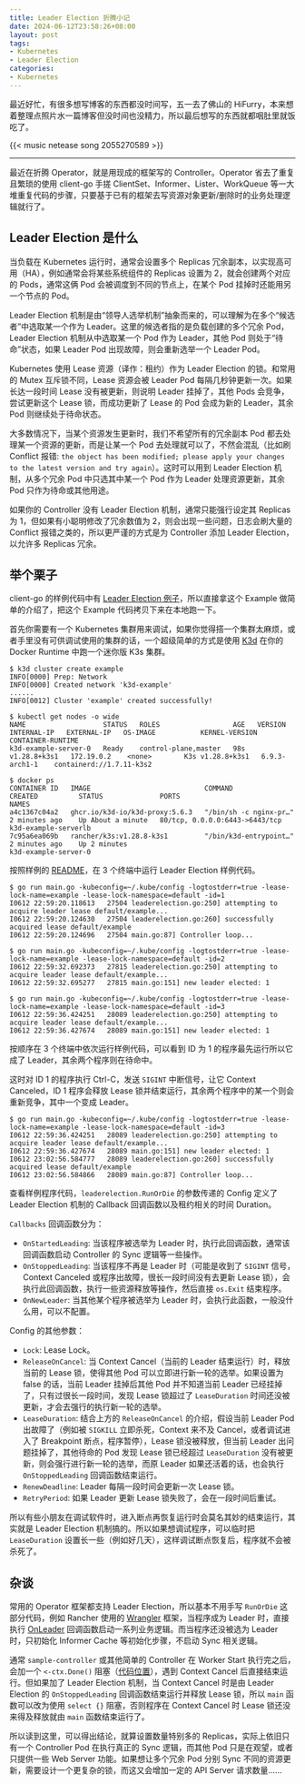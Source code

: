 ```yaml
---
title: Leader Election 折腾小记
date: 2024-06-12T23:58:26+08:00
layout: post
tags:
- Kubernetes
- Leader Election
categories:
- Kubernetes
---
```


最近好忙，有很多想写博客的东西都没时间写，五一去了佛山的 HiFurry，本来想着整理点照片水一篇博客但没时间也没精力，所以最后想写的东西就都咽肚里就饭吃了。

<!--more-->

{{< music netease song 2055270589 >}}

------

最近在折腾 Operator，就是用现成的框架写的 Controller。Operator 省去了重复且繁琐的使用 client-go 手搓 ClientSet、Informer、Lister、WorkQueue 等一大堆重复代码的步骤，只要基于已有的框架去写资源对象更新/删除时的业务处理逻辑就行了。

## Leader Election 是什么

当负载在 Kubernetes 运行时，通常会设置多个 Replicas 冗余副本，以实现高可用（HA），例如通常会将某些系统组件的 Replicas 设置为 2，就会创建两个对应的 Pods，通常这俩 Pod 会被调度到不同的节点上，在某个 Pod 挂掉时还能用另一个节点的 Pod。

Leader Election 机制是由“领导人选举机制”抽象而来的，可以理解为在多个“候选者”中选取某一个作为 Leader。这里的候选者指的是负载创建的多个冗余 Pod，Leader Election 机制从中选取某一个 Pod 作为 Leader，其他 Pod 则处于“待命”状态，如果 Leader Pod 出现故障，则会重新选举一个 Leader Pod。

Kubernetes 使用 Lease 资源（译作：租约）作为 Leader Election 的锁。和常用的 Mutex 互斥锁不同，Lease 资源会被 Leader Pod 每隔几秒钟更新一次。如果长达一段时间 Lease 没有被更新，则说明 Leader 挂掉了，其他 Pods 会竞争，尝试更新这个 Lease 锁，而成功更新了 Lease 的 Pod 会成为新的 Leader，其余 Pod 则继续处于待命状态。

大多数情况下，当某个资源发生更新时，我们不希望所有的冗余副本 Pod 都去处理某一个资源的更新，而是让某一个 Pod 去处理就可以了，不然会混乱（比如刷 Conflict 报错: `the object has been modified; please apply your changes to the latest version and try again`）。这时可以用到 Leader Election 机制，从多个冗余 Pod 中只选其中某一个 Pod 作为 Leader 处理资源更新，其余 Pod 只作为待命或其他用途。

如果你的 Controller 没有 Leader Election 机制，通常只能强行设定其 Replicas 为 1，但如果有小聪明修改了冗余数值为 2，则会出现一些问题，日志会刷大量的 Conflict 报错之类的，所以更严谨的方式是为 Controller 添加 Leader Election，以允许多 Replicas 冗余。

## 举个栗子

client-go 的样例代码中有 [Leader Election 例子](https://github.com/kubernetes/client-go/blob/v0.30.1/examples/leader-election/main.go)，所以直接拿这个 Example 做简单的介绍了，把这个 Example 代码拷贝下来在本地跑一下。

首先你需要有一个 Kubernetes 集群用来调试，如果你觉得搭一个集群太麻烦，或者手里没有可供调试使用的集群的话，一个超级简单的方式是使用 [K3d](https://k3d.io/) 在你的 Docker Runtime 中跑一个迷你版 K3s 集群。

```console
$ k3d cluster create example
INFO[0000] Prep: Network
INFO[0000] Created network 'k3d-example'
......
INFO[0012] Cluster 'example' created successfully!

$ kubectl get nodes -o wide
NAME                   STATUS   ROLES                  AGE   VERSION        INTERNAL-IP   EXTERNAL-IP   OS-IMAGE           KERNEL-VERSION   CONTAINER-RUNTIME
k3d-example-server-0   Ready    control-plane,master   98s   v1.28.8+k3s1   172.19.0.2    <none>        K3s v1.28.8+k3s1   6.9.3-arch1-1    containerd://1.7.11-k3s2

$ docker ps
CONTAINER ID   IMAGE                            COMMAND                  CREATED          STATUS              PORTS                           NAMES
a4c1367c04a2   ghcr.io/k3d-io/k3d-proxy:5.6.3   "/bin/sh -c nginx-pr…"   2 minutes ago    Up About a minute   80/tcp, 0.0.0.0:6443->6443/tcp  k3d-example-serverlb
7c95a6ea069b   rancher/k3s:v1.28.8-k3s1         "/bin/k3d-entrypoint…"   2 minutes ago    Up 2 minutes                                        k3d-example-server-0
```

按照样例的 [README](https://github.com/kubernetes/client-go/blob/v0.30.1/examples/leader-election/README.md)，在 3 个终端中运行 Leader Election 样例代码。

```console
$ go run main.go -kubeconfig=~/.kube/config -logtostderr=true -lease-lock-name=example -lease-lock-namespace=default -id=1
I0612 22:59:20.118613   27504 leaderelection.go:250] attempting to acquire leader lease default/example...
I0612 22:59:20.124630   27504 leaderelection.go:260] successfully acquired lease default/example
I0612 22:59:20.124696   27504 main.go:87] Controller loop...

$ go run main.go -kubeconfig=~/.kube/config -logtostderr=true -lease-lock-name=example -lease-lock-namespace=default -id=2
I0612 22:59:32.692373   27815 leaderelection.go:250] attempting to acquire leader lease default/example...
I0612 22:59:32.695277   27815 main.go:151] new leader elected: 1

$ go run main.go -kubeconfig=~/.kube/config -logtostderr=true -lease-lock-name=example -lease-lock-namespace=default -id=3
I0612 22:59:36.424251   28089 leaderelection.go:250] attempting to acquire leader lease default/example...
I0612 22:59:36.427674   28089 main.go:151] new leader elected: 1
```

按顺序在 3 个终端中依次运行样例代码，可以看到 ID 为 1 的程序最先运行所以它成了 Leader，其余两个程序则在待命中。

这时对 ID 1 的程序执行 Ctrl-C，发送 `SIGINT` 中断信号，让它 Context Canceled，ID 1 程序会释放 Lease 锁并结束运行，其余两个程序中的某一个则会重新竞争，其中一个变成 Leader。

```console
$ go run main.go -kubeconfig=~/.kube/config -logtostderr=true -lease-lock-name=example -lease-lock-namespace=default -id=3
I0612 22:59:36.424251   28089 leaderelection.go:250] attempting to acquire leader lease default/example...
I0612 22:59:36.427674   28089 main.go:151] new leader elected: 1
I0612 23:02:56.584777   28089 leaderelection.go:260] successfully acquired lease default/example
I0612 23:02:56.584866   28089 main.go:87] Controller loop...
```

查看样例程序代码，`leaderelection.RunOrDie` 的参数传递的 Config 定义了 Leader Election 机制的 Callback 回调函数以及租约相关的时间 Duration。

`Callbacks` 回调函数分为：

- `OnStartedLeading`: 当该程序被选举为 Leader 时，执行此回调函数，通常该回调函数启动 Controller 的 Sync 逻辑等一些操作。
- `OnStoppedLeading`: 当该程序不再是 Leader 时（可能是收到了 `SIGINT` 信号，Context Canceled 或程序出故障，很长一段时间没有去更新 Lease 锁），会执行此回调函数，执行一些资源释放等操作，然后直接 `os.Exit` 结束程序。
- `OnNewLeader`: 当其他某个程序被选举为 Leader 时，会执行此函数，一般没什么用，可以不配置。

Config 的其他参数：
- `Lock`: Lease Lock。
- `ReleaseOnCancel`: 当 Context Cancel（当前的 Leader 结束运行）时，释放当前的 Lease 锁，使得其他 Pod 可以立即进行新一轮的选举。如果设置为 false 的话，当前 Leader 挂掉后其他 Pod 并不知道当前 Leader 已经挂掉了，只有过很长一段时间，发现 Lease 锁超过了 `LeaseDuration` 时间还没被更新，才会去强行的执行新一轮的选举。
- `LeaseDuration`: 结合上方的 `ReleaseOnCancel` 的介绍，假设当前 Leader Pod 出故障了（例如被 `SIGKILL` 立即杀死，Context 来不及 Cancel，或者调试进入了 Breakpoint 断点，程序暂停），Lease 锁没被释放，但当前 Leader 出问题挂掉了，其他待命的 Pod 发现 Lease 锁已经超过 `LeaseDuration` 没有被更新，则会强行进行新一轮的选举，而原 Leader 如果还活着的话，也会执行 `OnStoppedLeading` 回调函数结束运行。
- `RenewDeadline`: Leader 每隔一段时间会更新一次 Lease 锁。
- `RetryPeriod`: 如果 Leader 更新 Lease 锁失败了，会在一段时间后重试。

所以有些小朋友在调试软件时，进入断点再恢复运行时会莫名其妙的结束运行，其实就是 Leader Election 机制搞的。所以如果想调试程序，可以临时把 `LeaseDuration` 设置长一些（例如好几天），这样调试断点恢复后，程序就不会被杀死了。

## 杂谈

常用的 Operator 框架都支持 Leader Election，所以基本不用手写 `RunOrDie` 这部分代码，例如 Rancher 使用的 [Wrangler](https://github.com/rancher/wrangler/) 框架，当程序成为 Leader 时，直接执行 [OnLeader](https://github.com/rancher/rancher/blob/v2.9.0-rc1/pkg/wrangler/context.go#L175) 回调函数启动一系列业务逻辑。而当程序还没被选为 Leader 时，只初始化 Informer Cache 等初始化步骤，不启动 Sync 相关逻辑。

通常 `sample-controller` 或其他简单的 Controller 在 Worker Start 执行完之后，会加一个 `<-ctx.Done()` 阻塞（[代码位置](https://github.com/kubernetes/sample-controller/blob/master/controller.go#L182)），遇到 Context Cancel 后直接结束运行。但如果加了 Leader Election 机制，当 Context Cancel 时是由 Leader Election 的 `OnStoppedLeading` 回调函数结束运行并释放 Lease 锁，所以 `main` 函数可以改为使用 `select {}` 阻塞，否则程序在 Context Cancel 时 Lease 锁还没来得及释放就由 `main` 函数结束运行了。

所以读到这里，可以得出结论，就算设置数量特别多的 Replicas，实际上依旧只有一个 Controller Pod 在执行真正的 Sync 逻辑，而其他 Pod 只是在观望，或者只提供一些 Web Server 功能。如果想让多个冗余 Pod 分别 Sync 不同的资源更新，需要设计一个更复杂的锁，而这又会增加一定的 API Server 请求数量……
